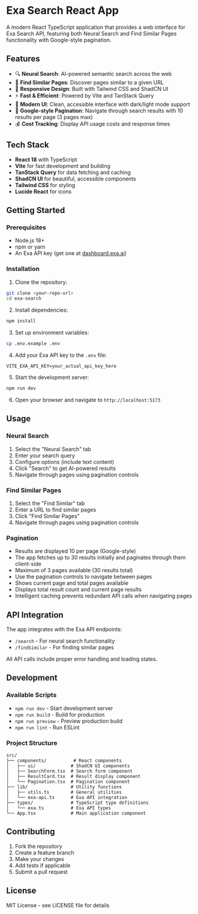 # Exa Search React App

A modern React TypeScript application that provides a web interface for Exa Search API, featuring both Neural Search and Find Similar Pages functionality with Google-style pagination.

## Features

- 🔍 **Neural Search**: AI-powered semantic search across the web
- 🔗 **Find Similar Pages**: Discover pages similar to a given URL
- 📱 **Responsive Design**: Built with Tailwind CSS and ShadCN UI
- ⚡ **Fast & Efficient**: Powered by Vite and TanStack Query
- 🎨 **Modern UI**: Clean, accessible interface with dark/light mode support
- 📄 **Google-style Pagination**: Navigate through search results with 10 results per page (3 pages max)
- 💰 **Cost Tracking**: Display API usage costs and response times

## Tech Stack

- **React 18** with TypeScript
- **Vite** for fast development and building
- **TanStack Query** for data fetching and caching
- **ShadCN UI** for beautiful, accessible components
- **Tailwind CSS** for styling
- **Lucide React** for icons

## Getting Started

### Prerequisites

- Node.js 18+ 
- npm or yarn
- An Exa API key (get one at [dashboard.exa.ai](https://dashboard.exa.ai/))

### Installation

1. Clone the repository:
```bash
git clone <your-repo-url>
cd exa-search
```

2. Install dependencies:
```bash
npm install
```

3. Set up environment variables:
```bash
cp .env.example .env
```

4. Add your Exa API key to the `.env` file:
```
VITE_EXA_API_KEY=your_actual_api_key_here
```

5. Start the development server:
```bash
npm run dev
```

6. Open your browser and navigate to `http://localhost:5173`

## Usage

### Neural Search
1. Select the "Neural Search" tab
2. Enter your search query
3. Configure options (include text content)
4. Click "Search" to get AI-powered results
5. Navigate through pages using pagination controls

### Find Similar Pages
1. Select the "Find Similar" tab
2. Enter a URL to find similar pages
3. Click "Find Similar Pages"
4. Navigate through pages using pagination controls

### Pagination
- Results are displayed 10 per page (Google-style)
- The app fetches up to 30 results initially and paginates through them client-side
- Maximum of 3 pages available (30 results total)
- Use the pagination controls to navigate between pages
- Shows current page and total pages available
- Displays total result count and current page results
- Intelligent caching prevents redundant API calls when navigating pages

## API Integration

The app integrates with the Exa API endpoints:
- `/search` - For neural search functionality
- `/findSimilar` - For finding similar pages

All API calls include proper error handling and loading states.

## Development

### Available Scripts

- `npm run dev` - Start development server
- `npm run build` - Build for production
- `npm run preview` - Preview production build
- `npm run lint` - Run ESLint

### Project Structure

```
src/
├── components/          # React components
│   ├── ui/             # ShadCN UI components
│   ├── SearchForm.tsx  # Search form component
│   ├── ResultCard.tsx  # Result display component
│   └── Pagination.tsx  # Pagination component
├── lib/                # Utility functions
│   ├── utils.ts        # General utilities
│   └── exa-api.ts      # Exa API integration
├── types/              # TypeScript type definitions
│   └── exa.ts          # Exa API types
└── App.tsx             # Main application component
```

## Contributing

1. Fork the repository
2. Create a feature branch
3. Make your changes
4. Add tests if applicable
5. Submit a pull request

## License

MIT License - see LICENSE file for details
